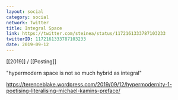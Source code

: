 ```yaml
---
layout: social
category: social
network: Twitter
title: Integral Space
link: https://twitter.com/steinea/status/1172161333787103233
twitterID: 1172161333787103233
date: 2019-09-12
---
```


[[2019]] / [[Posting]]

"hypermodern space is not so much hybrid as integral"

<https://terenceblake.wordpress.com/2019/09/12/hypermodernity-1-poetising-literalising-michael-kamins-preface/>
